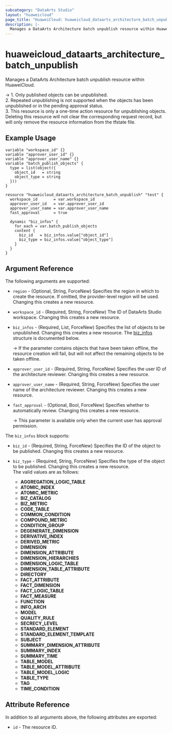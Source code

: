 ```yaml
---
subcategory: "DataArts Studio"
layout: "huaweicloud"
page_title: "HuaweiCloud: huaweicloud_dataarts_architecture_batch_unpublish"
description: |-
  Manages a DataArts Architecture batch unpublish resource within HuaweiCloud.
---
```


# huaweicloud_dataarts_architecture_batch_unpublish

Manages a DataArts Architecture batch unpublish resource within HuaweiCloud.

-> 1. Only published objects can be unpublished.
   <br>2. Repeated unpublishing is not supported when the objects has been unpublished or in the pending approval status.
   <br>3. This resource is only a one-time action resource for unpublishing objects. Deleting this resource will not clear
   the corresponding request record, but will only remove the resource information from the tfstate file.

## Example Usage

```hcl
variable "workspace_id" {}
variable "approver_user_id" {}
variable "approver_user_name" {}
variable "batch_publish_objects" {
  type = list(object({
    object_id   = string
    object_type = string
  }))
}

resource "huaweicloud_dataarts_architecture_batch_unpublish" "test" {
  workspace_id       = var.workspace_id
  approver_user_id   = var.approver_user_id
  approver_user_name = var.approver_user_name
  fast_approval      = true

  dynamic "biz_infos" {
    for_each = var.batch_publish_objects
    content {
      biz_id   = biz_infos.value["object_id"]
      biz_type = biz_infos.value["object_type"]
    }
  }
}
```

## Argument Reference

The following arguments are supported:

* `region` - (Optional, String, ForceNew) Specifies the region in which to create the resource.
  If omitted, the provider-level region will be used.
  Changing this creates a new resource.

* `workspace_id` - (Required, String, ForceNew) The ID of DataArts Studio workspace.
  Changing this creates a new resource.

* `biz_infos` - (Required, List, ForceNew) Specifies the list of objects to be unpublished.
  Changing this creates a new resource.
  The [biz_infos](#offline_biz_infos) structure is documented below.

  -> If the parameter contains objects that have been taken offline, the resource creation will fail, but will
     not affect the remaining objects to be taken offline.

* `approver_user_id` - (Required, String, ForceNew) Specifies the user ID of the architecture reviewer.
  Changing this creates a new resource.

* `approver_user_name` - (Required, String, ForceNew) Specifies the user name of the architecture reviewer.
  Changing this creates a new resource.

* `fast_approval` - (Optional, Bool, ForceNew) Specifies whether to automatically review.
  Changing this creates a new resource.

  -> This parameter is available only when the current user has approval permission.

<a name="offline_biz_infos"></a>
The `biz_infos` block supports:

* `biz_id` - (Required, String, ForceNew) Specifies the ID of the object to be published.
  Changing this creates a new resource.

* `biz_type` - (Required, String, ForceNew) Specifies the type of the object to be published.
  Changing this creates a new resource.  
  The valid values are as follows:
  + **AGGREGATION_LOGIC_TABLE**
  + **ATOMIC_INDEX**
  + **ATOMIC_METRIC**
  + **BIZ_CATALOG**
  + **BIZ_METRIC**
  + **CODE_TABLE**
  + **COMMON_CONDITION**
  + **COMPOUND_METRIC**
  + **CONDITION_GROUP**
  + **DEGENERATE_DIMENSION**
  + **DERIVATIVE_INDEX**
  + **DERIVED_METRIC**
  + **DIMENSION**
  + **DIMENSION_ATTRIBUTE**
  + **DIMENSION_HIERARCHIES**
  + **DIMENSION_LOGIC_TABLE**
  + **DIMENSION_TABLE_ATTRIBUTE**
  + **DIRECTORY**
  + **FACT_ATTRIBUTE**
  + **FACT_DIMENSION**
  + **FACT_LOGIC_TABLE**
  + **FACT_MEASURE**
  + **FUNCTION**
  + **INFO_ARCH**
  + **MODEL**
  + **QUALITY_RULE**
  + **SECRECY_LEVEL**
  + **STANDARD_ELEMENT**
  + **STANDARD_ELEMENT_TEMPLATE**
  + **SUBJECT**
  + **SUMMARY_DIMENSION_ATTRIBUTE**
  + **SUMMARY_INDEX**
  + **SUMMARY_TIME**
  + **TABLE_MODEL**
  + **TABLE_MODEL_ATTRIBUTE**
  + **TABLE_MODEL_LOGIC**
  + **TABLE_TYPE**
  + **TAG**
  + **TIME_CONDITION**

## Attribute Reference

In addition to all arguments above, the following attributes are exported:

* `id` - The resource ID.
